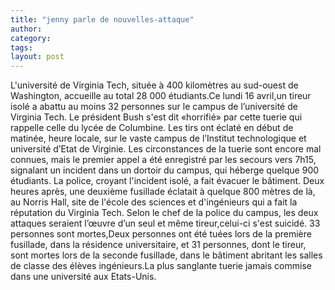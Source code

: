 ```yaml
---
title: "jenny parle de nouvelles-attaque"
author:
category: 
tags: 
layout: post
---
```

L'université de Virginia Tech, située à 400 kilomètres au sud-ouest de Washington, accueille au total 28 000 étudiants.Ce lundi 16 avril,un tireur isolé a abattu au moins 32 personnes sur le campus de l’université de Virginia Tech. Le président Bush s'est dit «horrifié» par cette tuerie qui rappelle celle du lycée de Columbine.
Les tirs ont éclaté en début de matinée, heure locale, sur le vaste campus de l’Institut technologique et université d’Etat de Virginie. Les circonstances de la tuerie sont encore mal connues, mais le premier appel a été enregistré par les secours vers 7h15, signalant un incident dans un dortoir du campus, qui héberge quelque 900 étudiants. La police, croyant l'incident isolé, a fait évacuer le bâtiment. Deux heures après, une deuxième fusillade éclatait à quelque 800 mètres de là, au Norris Hall, site de l'école des sciences et d'ingénieurs qui a fait la réputation du Virginia Tech.
Selon le chef de la police du campus, les deux attaques seraient l’œuvre d’un seul et même tireur,celui-ci s'est suicidé.
33 personnes sont mortes,Deux personnes ont été tuées lors de la première fusillade, dans la résidence universitaire, et 31 personnes, dont le tireur, sont mortes lors de la seconde fusillade, dans le bâtiment abritant les salles de classe des élèves ingénieurs.La plus sanglante tuerie jamais commise dans une université aux Etats-Unis.

